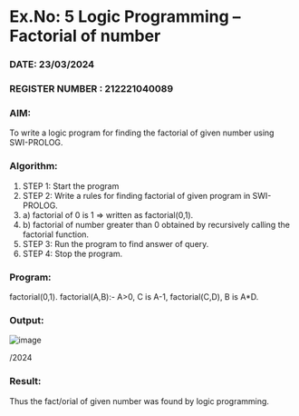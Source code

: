 # Ex.No: 5   Logic Programming – Factorial of number   
### DATE: 23/03/2024                                                                        
### REGISTER NUMBER : 212221040089
### AIM: 
To  write  a logic program for finding the factorial of given number using SWI-PROLOG. 
### Algorithm:
1. STEP 1: Start the program
2. STEP 2:  Write a rules for finding factorial of given program in SWI-PROLOG.
3.   a)	factorial of 0 is 1 => written as factorial(0,1).
4.   b)	factorial of number greater than 0 obtained by recursively calling the factorial    function.
5. STEP 3: Run the program  to find answer of  query.
6. STEP 4: Stop the program.

### Program:

factorial(0,1).
factorial(A,B):-
   A>0,
   C is A-1,
   factorial(C,D),
   B is A*D.


### Output:
![image](https://github.com/Lingasri/AI_Lab_2023-24/assets/143391929/49f69afa-42be-45af-9c13-5015aed2eef1)


/2024

### Result:
Thus the fact/orial of given number was found by logic programming. 
